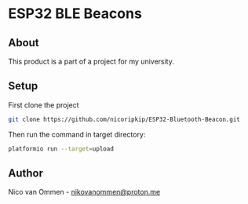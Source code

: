 # ESP32 BLE Beacons

## About
This product is a part of a project for my university. 

## Setup
First clone the project
```bash
git clone https://github.com/nicoripkip/ESP32-Bluetooth-Beacon.git
```

Then run the command in target directory:
```bash
platformio run --target=upload
```

## Author
Nico van Ommen - nikovanommen@proton.me
